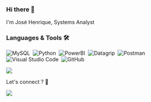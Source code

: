 ### Hi there 👋
I'm José Henrique, Systems Analyst 

### Languages & Tools 🛠

![MySQL](https://img.shields.io/badge/-MySQL-05122A?style=flat&logo=mysql&logoColor=white)&nbsp;
![Python](https://img.shields.io/badge/-Python-05122A?style=flat&logo=python)&nbsp;
![PowerBI](https://img.shields.io/badge/-PowerBI-05122A?style=flat&logo=powerbi)&nbsp;
![Datagrip](https://img.shields.io/badge/-Datagrip-05122A?style=flat&logo=jetbrains)&nbsp;
![Postman](https://img.shields.io/badge/-Postman-05122A?style=flat&logo=postman)&nbsp;
![Visual Studio Code](https://img.shields.io/badge/-Visual%20Studio%20Code-05122A?style=flat&logo=visual-studio-code&logoColor=007ACC)&nbsp;
![GitHub](https://img.shields.io/badge/-GitHub-05122A?style=flat&logo=github)&nbsp;

<p align="centert">
<a href="https://github.com/anuraghazra/github-readme-stats">
  <img align="center" src="https://github-readme-stats.vercel.app/api?username=zetihga&count_private=true&show_icons=true" />
</a>
</p>
Let's connect ? 🤝
 <p align="left">
    <a href="https://www.linkedin.com/in/jose-henrique-garcia/"><img src="https://img.shields.io/badge/-LinkedIn-0077B5?style=flat&logo=Linkedin&logoColor=white"></a>
 </p>
<br/>
